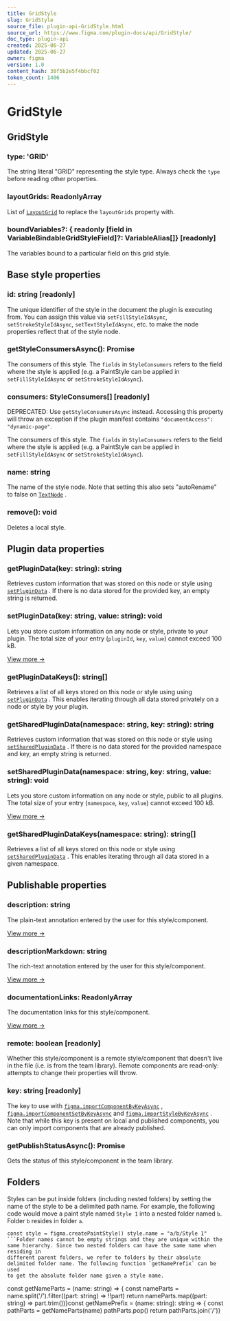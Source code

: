 ```yaml
---
title: GridStyle
slug: GridStyle
source_file: plugin-api-GridStyle.html
source_url: https://www.figma.com/plugin-docs/api/GridStyle/
doc_type: plugin-api
created: 2025-06-27
updated: 2025-06-27
owner: figma
version: 1.0
content_hash: 30f5b2e5f4bbcf02
token_count: 1406
---
```

# GridStyle

## GridStyle

### type: 'GRID'

The string literal "GRID" representing the style type. Always check the `type` before reading other properties.

### layoutGrids: ReadonlyArray

List of [`LayoutGrid`](/plugin-docs/api/LayoutGrid/)
 to replace the `layoutGrids` property with.

### boundVariables?: { readonly [field in VariableBindableGridStyleField]?: VariableAlias[]} [readonly]

The variables bound to a particular field on this grid style.

## Base style properties

### id: string [readonly]

The unique identifier of the style in the document the plugin is executing from. You can assign this value via `setFillStyleIdAsync`, `setStrokeStyleIdAsync`, `setTextStyleIdAsync`, etc. to make the node properties reflect that of the style node.

### getStyleConsumersAsync(): Promise

The consumers of this style. The `fields` in `StyleConsumers` refers to the field where the style is applied (e.g. a PaintStyle can be applied in `setFillStyleIdAsync` or `setStrokeStyleIdAsync`).

### consumers: StyleConsumers[] [readonly]

DEPRECATED: Use `getStyleConsumersAsync` instead. Accessing this property will throw an exception if the plugin manifest contains `"documentAccess": "dynamic-page"`.

The consumers of this style. The `fields` in `StyleConsumers` refers to the field where the style is applied (e.g. a PaintStyle can be applied in `setFillStyleIdAsync` or `setStrokeStyleIdAsync`).

### name: string

The name of the style node. Note that setting this also sets "autoRename" to false on [`TextNode`](/plugin-docs/api/TextNode/)
.

### remove(): void

Deletes a local style.

## Plugin data properties

### getPluginData(key: string): string

Retrieves custom information that was stored on this node or style using [`setPluginData`](/plugin-docs/api/properties/nodes-setplugindata/)
. If there is no data stored for the provided key, an empty string is returned.

### setPluginData(key: string, value: string): void

Lets you store custom information on any node or style, private to your plugin. The total size of your entry (`pluginId`, `key`, `value`) cannot exceed 100 kB.

[View more →](/plugin-docs/api/properties/nodes-setplugindata/)

### getPluginDataKeys(): string[]

Retrieves a list of all keys stored on this node or style using using [`setPluginData`](/plugin-docs/api/properties/nodes-setplugindata/)
. This enables iterating through all data stored privately on a node or style by your plugin.

### getSharedPluginData(namespace: string, key: string): string

Retrieves custom information that was stored on this node or style using [`setSharedPluginData`](/plugin-docs/api/properties/nodes-setsharedplugindata/)
. If there is no data stored for the provided namespace and key, an empty string is returned.

### setSharedPluginData(namespace: string, key: string, value: string): void

Lets you store custom information on any node or style, public to all plugins. The total size of your entry (`namespace`, `key`, `value`) cannot exceed 100 kB.

[View more →](/plugin-docs/api/properties/nodes-setsharedplugindata/)

### getSharedPluginDataKeys(namespace: string): string[]

Retrieves a list of all keys stored on this node or style using [`setSharedPluginData`](/plugin-docs/api/properties/nodes-setsharedplugindata/)
. This enables iterating through all data stored in a given namespace.

## Publishable properties

### description: string

The plain-text annotation entered by the user for this style/component.

[View more →](/plugin-docs/api/properties/nodes-description/)

### descriptionMarkdown: string

The rich-text annotation entered by the user for this style/component.

[View more →](/plugin-docs/api/properties/nodes-descriptionmarkdown/)

### documentationLinks: ReadonlyArray

The documentation links for this style/component.

[View more →](/plugin-docs/api/properties/nodes-documentationlinks/)

### remote: boolean [readonly]

Whether this style/component is a remote style/component that doesn't live in the file (i.e. is from the team library). Remote components are read-only: attempts to change their properties will throw.

### key: string [readonly]

The key to use with [`figma.importComponentByKeyAsync`](/plugin-docs/api/figma/#importcomponentbykeyasync)
, [`figma.importComponentSetByKeyAsync`](/plugin-docs/api/figma/#importcomponentsetbykeyasync)
 and [`figma.importStyleByKeyAsync`](/plugin-docs/api/figma/#importstylebykeyasync)
. Note that while this key is present on local and published components, you can only import components that are already published.

### getPublishStatusAsync(): Promise

Gets the status of this style/component in the team library.

## Folders

Styles can be put inside folders (including nested folders) by setting the name of the style to be a delimited path name.
For example, the following code would move a paint style named `Style 1` into a nested folder named `b`. Folder `b` resides in folder `a`. 

```
const style = figma.createPaintStyle() style.name = "a/b/Style 1"
```Folder names cannot be empty strings and they are unique within the same hierarchy. Since two nested folders can have the same name when residing in
different parent folders, we refer to folders by their absolute delimited folder name. The following function `getNamePrefix` can be used
to get the absolute folder name given a style name. 

```
const getNameParts = (name: string) => { const nameParts = name.split('/').filter((part: string) => !!part) return nameParts.map((part: string) => part.trim())}const getNamePrefix = (name: string): string => { const pathParts = getNameParts(name) pathParts.pop() return pathParts.join('/')}
```